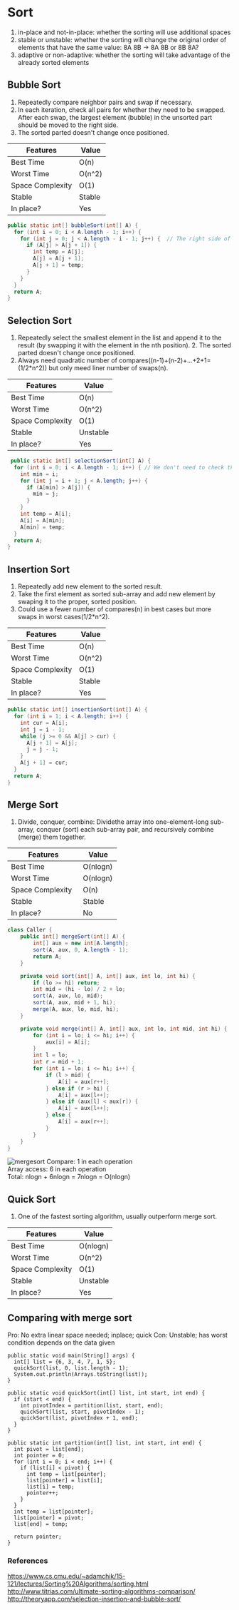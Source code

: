 # Sort
1. in-place and not-in-place: whether the sorting will use additional spaces
2. stable or unstable: whether the sorting will change the original order of elements that have the same value: 8A 8B -> 8A 8B or 8B 8A?
3. adaptive or non-adaptive: whether the sorting will take advantage of the already sorted elements

## Bubble Sort
1. Repeatedly compare neighbor pairs and swap if necessary.  
2. In each iteration, check all pairs for whether they need to be swapped. After each swap, the largest element (bubble) in the unsorted part should be moved to the right side.  
3. The sorted parted doesn't change once positioned.  

| Features           | Value            |
| ------------------ | ---------------- |
| Best Time          | O(n)             |  
| Worst Time         | O(n^2)           |  
| Space Complexity   | O(1)             |
| Stable             | Stable           |
| In place?          | Yes              |

```java
public static int[] bubbleSort(int[] A) {
  for (int i = 0; i < A.length - 1; i++) {
    for (int j = 0; j < A.length - i - 1; j++) {  // The right side of the array is ordered and have no need to check
      if (A[j] > A[j + 1]) {
        int temp = A[j];
        A[j] = A[j + 1];
        A[j + 1] = temp;
      }
    }
  }  
  return A;
}
```

## Selection Sort
1. Repeatedly select the smallest element in the list and append it to the result (by swapping it with the element in the nth position).  2. The sorted parted doesn't change once positioned.    
3. Always need quadratic number of compares((n-1)+(n-2)+...+2+1=(1/2\*n^2)) but only meed liner number of swaps(n). 

| Features           | Value            |
| ------------------ | ---------------- |
| Best Time          | O(n)             |  
| Worst Time         | O(n^2)           |  
| Space Complexity   | O(1)             |
| Stable             | Unstable         |
| In place?          | Yes              |

```java     
 public static int[] selectionSort(int[] A) {
  for (int i = 0; i < A.length - 1; i++) { // We don't need to check the last element, it will be the largest
    int min = i;
    for (int j = i + 1; j < A.length; j++) {
      if (A[min] > A[j]) {
        min = j;
      }
    }
    int temp = A[i];
    A[i] = A[min];
    A[min] = temp;
  }
  return A;
}
```
## Insertion Sort
1. Repeatedly add new element to the sorted result.   
2. Take the first element as sorted sub-array and add new element by swaping it to the proper, sorted position.  
3. Could use a fewer number of compares(n) in best cases but more swaps in worst cases(1/2\*n^2).

| Features           | Value            |
| ------------------ | ---------------- |
| Best Time          | O(n)             |  
| Worst Time         | O(n^2)           |  
| Space Complexity   | O(1)             |
| Stable             | Stable           |
| In place?          | Yes              |

```java
public static int[] insertionSort(int[] A) {
  for (int i = 1; i < A.length; i++) {
    int cur = A[i];
    int j = i - 1;
    while (j >= 0 && A[j] > cur) { 
      A[j + 1] = A[j]; 
      j = j - 1; 
    } 
    A[j + 1] = cur;
  }
  return A;
}
```

## Merge Sort
1. Divide, conquer, combine: Dividethe array into one-element-long sub-array, conquer (sort) each sub-array pair, and recursively combine (merge) them together. 

| Features           | Value            |
| ------------------ | ---------------- |
| Best Time          | O(nlogn)         |  
| Worst Time         | O(nlogn)         |  
| Space Complexity   | O(n)             |
| Stable             | Stable           |
| In place?          | No               |

```java
class Caller {
    public int[] mergeSort(int[] A) {
        int[] aux = new int[A.length];
        sort(A, aux, 0, A.length - 1);
        return A;
    } 

    private void sort(int[] A, int[] aux, int lo, int hi) {
        if (lo >= hi) return;
        int mid = (hi - lo) / 2 + lo;
        sort(A, aux, lo, mid);
        sort(A, aux, mid + 1, hi);
        merge(A, aux, lo, mid, hi);
    }

    private void merge(int[] A, int[] aux, int lo, int mid, int hi) {
        for (int i = lo; i <= hi; i++) {
            aux[i] = A[i];
        }
        int l = lo;
        int r = mid + 1;
        for (int i = lo; i <= hi; i++) {
            if (l > mid) {
                A[i] = aux[r++];
            } else if (r > hi) {
                A[i] = aux[l++];
            } else if (aux[l] < aux[r]) {
                A[i] = aux[l++];
            } else {
                A[i] = aux[r++];
            }
        }
    }
}
```

![mergesort](https://user-images.githubusercontent.com/14355257/30248039-eb6bce38-9663-11e7-84af-d6a2c8fb79ca.png)
Compare: 1 in each operation  
Array access: 6 in each operation  
Total: nlogn + 6nlogn = 7nlogn = O(nlogn)   


## Quick Sort
1. One of the fastest sorting algorithm, usually outperform merge sort.  

| Features           | Value            |
| ------------------ | ---------------- |
| Best Time          | O(nlogn)         |  
| Worst Time         | O(n^2)           |  
| Space Complexity   | O(1)             |
| Stable             | Unstable         |
| In place?          | Yes              |

## Comparing with merge sort
Pro: No extra linear space needed; inplace; quick
Con: Unstable; has worst condition depends on the data given

```
public static void main(String[] args) {
  int[] list = {6, 3, 4, 7, 1, 5};
  quickSort(list, 0, list.length - 1);
  System.out.println(Arrays.toString(list));
}

public static void quickSort(int[] list, int start, int end) {
  if (start < end) {
    int pivotIndex = partition(list, start, end);
    quickSort(list, start, pivotIndex - 1);
    quickSort(list, pivotIndex + 1, end);
  }
}

public static int partition(int[] list, int start, int end) {
  int pivot = list[end];
  int pointer = 0;
  for (int i = 0; i < end; i++) {
    if (list[i] < pivot) {
      int temp = list[pointer];
      list[pointer] = list[i];
      list[i] = temp;
      pointer++;
    }
  }
  int temp = list[pointer];
  list[pointer] = pivot;
  list[end] = temp;

  return pointer;
}
```

### References
https://www.cs.cmu.edu/~adamchik/15-121/lectures/Sorting%20Algorithms/sorting.html
http://www.titrias.com/ultimate-sorting-algorithms-comparison/
http://theoryapp.com/selection-insertion-and-bubble-sort/
